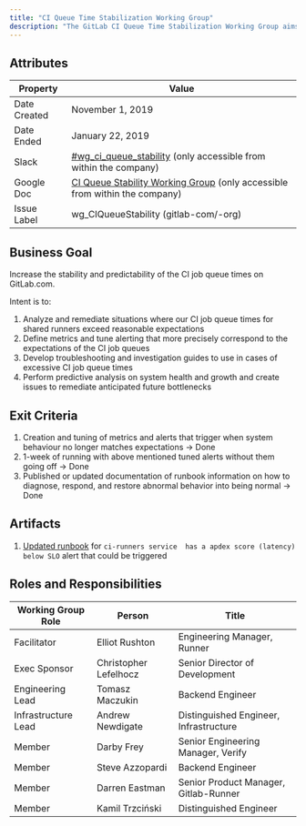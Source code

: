 ```yaml
---
title: "CI Queue Time Stabilization Working Group"
description: "The GitLab CI Queue Time Stabilization Working Group aims to increase the stability and predictability of the CI job queue times on GitLab.com."
---
```


## Attributes

| Property     | Value |
|--------------|-------|
| Date Created | November 1, 2019 |
| Date Ended   | January 22, 2019 |
| Slack        | [#wg_ci_queue_stability](https://gitlab.slack.com/archives/CPNJU64N9/p1572646264000100) (only accessible from within the company) |
| Google Doc   | [CI Queue Stability Working Group](https://docs.google.com/document/d/1wgdb0Uv1YBOYX4vEtHoGOYxuBAxSP3A_1SPQ1mc5NXM/edit?usp=sharing) (only accessible from within the company) |
| Issue Label | wg_CIQueueStability (gitlab-com/-org) |

## Business Goal

Increase the stability and predictability of the CI job queue times on GitLab.com.

Intent is to:

1. Analyze and remediate situations where our CI job queue times for shared runners exceed reasonable expectations
1. Define metrics and tune alerting that more precisely correspond to the expectations of the CI job queues
1. Develop troubleshooting and investigation guides to use in cases of excessive CI job queue times
1. Perform predictive analysis on system health and growth and create issues to remediate anticipated future bottlenecks

## Exit Criteria

1. Creation and tuning of metrics and alerts that trigger when system behaviour no longer matches expectations -> Done
1. 1-week of running with above mentioned tuned alerts without them going off -> Done
1. Published or updated documentation of runbook information on how to diagnose, respond, and restore abnormal behavior into being normal -> Done

## Artifacts

1. [Updated runbook](https://gitlab.com/gitlab-com/runbooks/-/merge_requests/2117/) for `ci-runners service  has a apdex score (latency) below SLO` alert that could be triggered

## Roles and Responsibilities

| Working Group Role    | Person                | Title                                  |
|-----------------------|-----------------------|----------------------------------------|
| Facilitator           | Elliot Rushton        | Engineering Manager, Runner            |
| Exec Sponsor          | Christopher Lefelhocz | Senior Director of Development         |
| Engineering Lead      | Tomasz Maczukin       | Backend Engineer                       |
| Infrastructure Lead   | Andrew Newdigate      | Distinguished Engineer, Infrastructure |
| Member                | Darby Frey            | Senior Engineering Manager, Verify     |
| Member                | Steve Azzopardi       | Backend Engineer                       |
| Member                | Darren Eastman        | Senior Product Manager, Gitlab-Runner  |
| Member                | Kamil Trzciński       | Distinguished Engineer                 |
